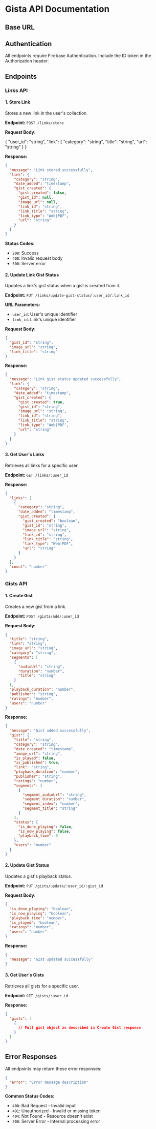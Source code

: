# Gista API Documentation

## Base URL 

## Authentication
All endpoints require Firebase Authentication. Include the ID token in the Authorization header: 

## Endpoints

### Links API

#### 1. Store Link
Stores a new link in the user's collection.

**Endpoint:** `POST /links/store`

**Request Body:** 

{
"user_id": "string",
"link": {
"category": "string",
"title": "string",
"url": "string"
}
}

**Response:**
```json
{
  "message": "Link stored successfully",
  "link": {
    "category": "string",
    "date_added": "timestamp",
    "gist_created": {
      "gist_created": false,
      "gist_id": null,
      "image_url": null,
      "link_id": "string",
      "link_title": "string",
      "link_type": "Web|PDF",
      "url": "string"
    }
  }
}
```

**Status Codes:**
- `200`: Success
- `400`: Invalid request body
- `500`: Server error

#### 2. Update Link Gist Status
Updates a link's gist status when a gist is created from it.

**Endpoint:** `PUT /links/update-gist-status/:user_id/:link_id`

**URL Parameters:**
- `user_id`: User's unique identifier
- `link_id`: Link's unique identifier

**Request Body:**
```json
{
  "gist_id": "string",
  "image_url": "string",
  "link_title": "string"
}
```

**Response:**
```json
{
  "message": "Link gist status updated successfully",
  "link": {
    "category": "string",
    "date_added": "timestamp",
    "gist_created": {
      "gist_created": true,
      "gist_id": "string",
      "image_url": "string",
      "link_id": "string",
      "link_title": "string",
      "link_type": "Web|PDF",
      "url": "string"
    }
  }
}
```

#### 3. Get User's Links
Retrieves all links for a specific user.

**Endpoint:** `GET /links/:user_id`

**Response:**
```json
{
  "links": [
    {
      "category": "string",
      "date_added": "timestamp",
      "gist_created": {
        "gist_created": "boolean",
        "gist_id": "string",
        "image_url": "string",
        "link_id": "string",
        "link_title": "string",
        "link_type": "Web|PDF",
        "url": "string"
      }
    }
  ],
  "count": "number"
}
```

### Gists API

#### 1. Create Gist
Creates a new gist from a link.

**Endpoint:** `POST /gists/add/:user_id`

**Request Body:**
```json
{
  "title": "string",
  "link": "string",
  "image_url": "string",
  "category": "string",
  "segments": [
    {
      "audioUrl": "string",
      "duration": "number",
      "title": "string"
    }
  ],
  "playback_duration": "number",
  "publisher": "string",
  "ratings": "number",
  "users": "number"
}
```

**Response:**
```json
{
  "message": "Gist added successfully",
  "gist": {
    "title": "string",
    "category": "string",
    "date_created": "timestamp",
    "image_url": "string",
    "is_played": false,
    "is_published": true,
    "link": "string",
    "playback_duration": "number",
    "publisher": "string",
    "ratings": "number",
    "segments": [
      {
        "segment_audioUrl": "string",
        "segment_duration": "number",
        "segment_index": "number",
        "segment_title": "string"
      }
    ],
    "status": {
      "is_done_playing": false,
      "is_now_playing": false,
      "playback_time": 0
    },
    "users": "number"
  }
}
```

#### 2. Update Gist Status
Updates a gist's playback status.

**Endpoint:** `PUT /gists/update/:user_id/:gist_id`

**Request Body:**
```json
{
  "is_done_playing": "boolean",
  "is_now_playing": "boolean",
  "playback_time": "number",
  "is_played": "boolean",
  "ratings": "number",
  "users": "number"
}
```

**Response:**
```json
{
  "message": "Gist updated successfully"
}
```

#### 3. Get User's Gists
Retrieves all gists for a specific user.

**Endpoint:** `GET /gists/:user_id`

**Response:**
```json
{
  "gists": [
    {
      // Full gist object as described in Create Gist response
    }
  ]
}
```

## Error Responses
All endpoints may return these error responses:

```json
{
  "error": "Error message description"
}
```

**Common Status Codes:**
- `400`: Bad Request - Invalid input
- `401`: Unauthorized - Invalid or missing token
- `404`: Not Found - Resource doesn't exist
- `500`: Server Error - Internal processing error
